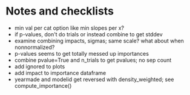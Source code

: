 # Notes and checklists

* min val per cat option like min slopes per x?
* if p-values, don't do trials or instead combine to get stddev
* examine combining impacts, sigmas; same scale? what about when nonnormalized?
* p-values seems to get totally messed up importances
* combine pvalue=True and n_trials to get pvalues; no sep count
* add ignored to plots
* add impact to importance dataframe
* yearmade and modelid get reversed with density_weighted; see compute_importance()